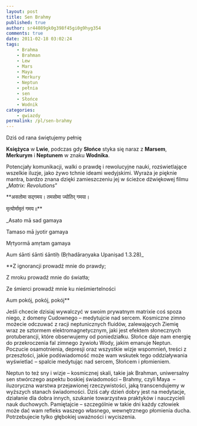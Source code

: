 ```yaml
---
layout: post
title: Sen Brahmy
published: true
author: sr44089gk0g398f45gi0g9hyg354
comments: true
date: 2011-02-18 03:02:24
tags:
    - Brahma
    - Brahman
    - Lew
    - Mars
    - Maya
    - Merkury
    - Neptun
    - pełnia
    - sen
    - Słońce
    - Wodnik
categories:
    - gwiazdy
permalink: /pl/sen-brahmy
---
```

Dziś od rana świętujemy pełnię 

**Księżyca** w **Lwie**, podczas gdy **Słońce** styka się naraz z **Marsem**, **Merkurym** i **Neptunem** w znaku **Wodnika**.

Potencjały komunikacji, walki o prawdę i rewolucyjne nauki, rozświetlające wszelkie iluzje, jako żywo tchnie ideami wedyjskimi. Wyraża je pięknie mantra, bardzo znana dzięki zamieszczeniu jej w ścieżce dźwiękowej filmu &#8222;_Matrix: Revolutions_&#8221;

**असतोमा सद्गमय। तमसोमा ज्योतिर् गमया।
  
मृत्योर्मामृतं गमय॥**

_Asato mā sad gamaya
  
Tamaso mā jyotir gamaya
  
Mṛtyormā amṛtam gamaya
  
Aum śānti śānti śāntiḥ (Bṛhadāraṇyaka Upaniṣad 1.3.28)_

**Z ignorancji prowadź mnie do prawdy;
  
Z mroku prowadź mnie do światła;
  
Ze śmierci prowadź mnie ku nieśmiertelności
  
Aum pokój, pokój, pokój**

Jeśli chcecie dzisiaj wywalczyć w swoim prywatnym matrixie coś spoza niego, z domeny Cudownego &#8211; medytujcie nad sercem. Kosmiczne zimno możecie odczuwać z racji neptunicznych fluidów, zalewających Ziemię wraz ze sztormem elektromagnetycznym, jaki jest efektem słonecznych protuberancji, które obserwujemy od poniedziałku. Słońce daje nam energię do przekroczenia fal zimnego żywiołu Wody, jakim emanuje Neptun. Poczucie osamotnienia, depresji oraz wszystkie wizje wspomnień, treści z przeszłości, jakie podświadomość może wam wskutek tego oddziaływania wyświetlać &#8211; spalcie medytując nad sercem, Słońcem i płomieniem.

Neptun to też sny i wizje &#8211; kosmicznej skali, takie jak Brahman, uniwersalny sen stwórczego aspektu boskiej świadomości &#8211; Brahmy, czyli Maya  &#8211; iluzoryczna warstwa przejawionej rzeczywistości, jaką transcendujemy w wyższych stanach świadomości. Dziś cały dzień dobry jest na medytacje, działanie dla dobra innych, szukanie towarzystwa praktyków i nauczycieli nauk duchowych. Pamiętajcie &#8211; szczególnie w takie dni każdy człowiek może dać wam refleks waszego własnego, wewnętrznego płomienia ducha. Potrzebujecie tylko głębokiej uważności i wyciszenia.

 

